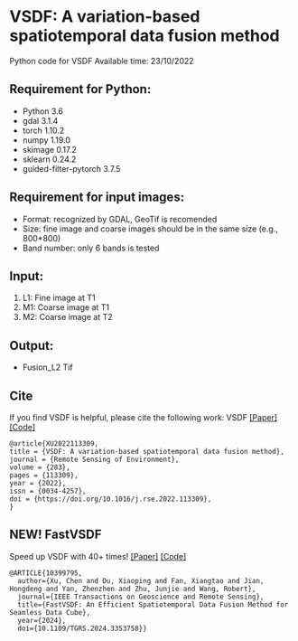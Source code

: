# VSDF: A variation-based spatiotemporal data fusion method
Python code for VSDF
Available time: 23/10/2022

## Requirement for Python:
* Python 3.6
* gdal 3.1.4
* torch 1.10.2
* numpy 1.19.0
* skimage 0.17.2
* sklearn 0.24.2
* guided-filter-pytorch 3.7.5 

## Requirement for input images:
* Format: recognized by GDAL, GeoTif is recomended
* Size: fine image and coarse images should be in the same size (e.g., 800*800)
* Band number: only 6 bands is tested

## Input:
1. L1: Fine image at T1
2. M1: Coarse image at T1
3. M2: Coarse image at T2

## Output:
* Fusion_L2 Tif


## Cite
If you find VSDF is helpful, please cite the following work:
VSDF [[Paper]](https://www.sciencedirect.com/science/article/pii/S0034425722004151) [[Code]](https://github.com/ChenXuAxel/VSDF)
```
@article{XU2022113309,
title = {VSDF: A variation-based spatiotemporal data fusion method},
journal = {Remote Sensing of Environment},
volume = {283},
pages = {113309},
year = {2022},
issn = {0034-4257},
doi = {https://doi.org/10.1016/j.rse.2022.113309},
}
```

## NEW! FastVSDF 
Speed up VSDF with 40+ times! [[Paper]](https://ieeexplore.ieee.org/document/10399795) [[Code]](https://github.com/ChenXuAxel/FastVSDF)
```
@ARTICLE{10399795,
  author={Xu, Chen and Du, Xiaoping and Fan, Xiangtao and Jian, Hongdeng and Yan, Zhenzhen and Zhu, Junjie and Wang, Robert},
  journal={IEEE Transactions on Geoscience and Remote Sensing}, 
  title={FastVSDF: An Efficient Spatiotemporal Data Fusion Method for Seamless Data Cube}, 
  year={2024},
  doi={10.1109/TGRS.2024.3353758}}
```
